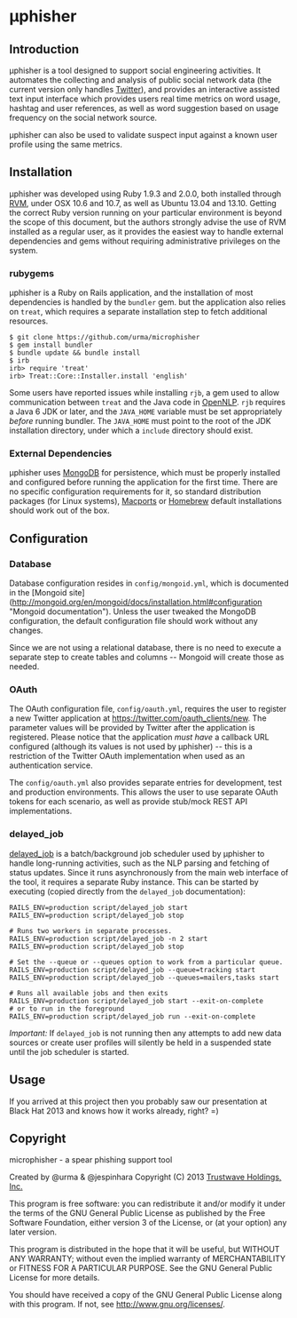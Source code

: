 # &micro;phisher

## Introduction

&micro;phisher is a tool designed to support social engineering activities. It
automates the collecting and analysis of public social network data (the
current version only handles [Twitter](https://www.twitter.com "Twitter")), and
provides an interactive assisted text input interface which provides users
real time metrics on word usage, hashtag and user references, as well as word
suggestion based on usage frequency on the social network source.

&micro;phisher can also be used to validate suspect input against a known user
profile using the same metrics.

## Installation

&micro;phisher was developed using Ruby 1.9.3 and 2.0.0, both installed
through [RVM](https://rvm.io/ "Ruby Version Manager"), under OSX 10.6 and
10.7, as well as Ubuntu 13.04 and 13.10. Getting the correct Ruby version
running on your particular environment is beyond the scope of this document,
but the authors strongly advise the use of RVM installed as a regular user,
as it provides the easiest way to handle external dependencies and gems
without requiring administrative privileges on the system.

### rubygems

&micro;phisher is a Ruby on Rails application, and the installation of most
dependencies is handled by the `bundler` gem. but the application also relies
on `treat`, which requires a separate installation step to fetch additional
resources.

```
$ git clone https://github.com/urma/microphisher
$ gem install bundler
$ bundle update && bundle install
$ irb
irb> require 'treat'
irb> Treat::Core::Installer.install 'english'
```

Some users have reported issues while installing `rjb`, a gem used to allow
communication between `treat` and the Java code in
[OpenNLP](https://opennlp.apache.org/ "OpenNLP"). `rjb` requires a Java 6 JDK
or later, and the `JAVA_HOME` variable must be set appropriately *before*
running bundler. The `JAVA_HOME` must point to the root of the JDK installation
directory, under which a `include` directory should exist.

### External Dependencies

&micro;phisher uses [MongoDB](http://www.mongodb.org/ "MongoDB") for persistence,
which must be properly installed and configured before running the application
for the first time. There are no specific configuration requirements for it,
so standard distribution packages (for Linux systems),
[Macports](https://www.macports.org/ "Macports") or
[Homebrew](http://brew.sh/ "Homebrew") default installations should work out of
the box.

## Configuration

### Database

Database configuration resides in `config/mongoid.yml`, which is documented in
the [Mongoid site]
(http://mongoid.org/en/mongoid/docs/installation.html#configuration
"Mongoid documentation"). Unless the user tweaked the MongoDB configuration,
the default configuration file should work without any changes.

Since we are not using a relational database, there is no need to execute
a separate step to create tables and columns -- Mongoid will create those
as needed.

### OAuth

The OAuth configuration file, `config/oauth.yml`, requires the user to
register a new Twitter application at https://twitter.com/oauth_clients/new.
The parameter values will be provided by Twitter after the application is
registered. Please notice that the application *must have* a callback
URL configured (although its values is not used by &micro;phisher) -- this
is a restriction of the Twitter OAuth implementation when used as an
authentication service.

The `config/oauth.yml` also provides separate entries for development,
test and production environments. This allows the user to use separate
OAuth tokens for each scenario, as well as provide stub/mock REST API
implementations.

### delayed_job

[delayed_job](https://github.com/collectiveidea/delayed_job
"delayed_job") is a batch/background job scheduler used by
&micro;phisher to handle long-running activities, such as the NLP
parsing and fetching of status updates. Since it runs asynchronously
from the main web interface of the tool, it requires a separate
Ruby instance. This can be started by executing (copied directly
from the `delayed_job` documentation):

```
RAILS_ENV=production script/delayed_job start
RAILS_ENV=production script/delayed_job stop

# Runs two workers in separate processes.
RAILS_ENV=production script/delayed_job -n 2 start
RAILS_ENV=production script/delayed_job stop

# Set the --queue or --queues option to work from a particular queue.
RAILS_ENV=production script/delayed_job --queue=tracking start
RAILS_ENV=production script/delayed_job --queues=mailers,tasks start

# Runs all available jobs and then exits
RAILS_ENV=production script/delayed_job start --exit-on-complete
# or to run in the foreground
RAILS_ENV=production script/delayed_job run --exit-on-complete
```

*Important:* If `delayed_job` is not running then any attempts
to add new data sources or create user profiles will silently be
held in a suspended state until the job scheduler is started.

## Usage

If you arrived at this project then you probably saw our presentation at Black Hat 2013 and knows how it works
already, right? =)

## Copyright

microphisher - a spear phishing support tool

Created by @urma & @jespinhara
Copyright (C) 2013 [Trustwave Holdings, Inc.](https://www.trustwave.com/ "Trustwave")
 
This program is free software: you can redistribute it and/or modify
it under the terms of the GNU General Public License as published by
the Free Software Foundation, either version 3 of the License, or
(at your option) any later version.
 
This program is distributed in the hope that it will be useful,
but WITHOUT ANY WARRANTY; without even the implied warranty of
MERCHANTABILITY or FITNESS FOR A PARTICULAR PURPOSE.  See the
GNU General Public License for more details.
  
You should have received a copy of the GNU General Public License
along with this program.  If not, see <http://www.gnu.org/licenses/>.
